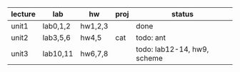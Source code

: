 

| lecture | lab      | hw      | proj | status                      |
| ------- | -------- | ------- | ---- | --------------------------- |
| unit1   | lab0,1,2 | hw1,2,3 |      | done                        |
| unit2   | lab3,5,6 | hw4,5   | cat  | todo: ant                   |
| unit3   | lab10,11 | hw6,7,8 |      | todo: lab12-14, hw9, scheme |

